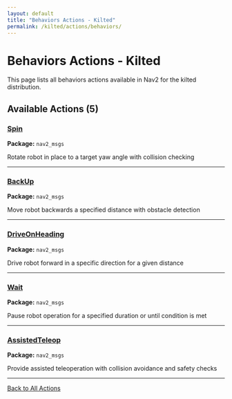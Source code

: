 ```yaml
---
layout: default
title: "Behaviors Actions - Kilted"
permalink: /kilted/actions/behaviors/
---
```


# Behaviors Actions - Kilted

This page lists all behaviors actions available in Nav2 for the kilted distribution.

## Available Actions (5)


### [Spin](/actions/kilted/spin.html)

**Package:** `nav2_msgs`

Rotate robot in place to a target yaw angle with collision checking

---

### [BackUp](/actions/kilted/backup.html)

**Package:** `nav2_msgs`

Move robot backwards a specified distance with obstacle detection

---

### [DriveOnHeading](/actions/kilted/driveonheading.html)

**Package:** `nav2_msgs`

Drive robot forward in a specific direction for a given distance

---

### [Wait](/actions/kilted/wait.html)

**Package:** `nav2_msgs`

Pause robot operation for a specified duration or until condition is met

---

### [AssistedTeleop](/actions/kilted/assistedteleop.html)

**Package:** `nav2_msgs`

Provide assisted teleoperation with collision avoidance and safety checks

---


[Back to All Actions](/kilted/actions/index.html)

